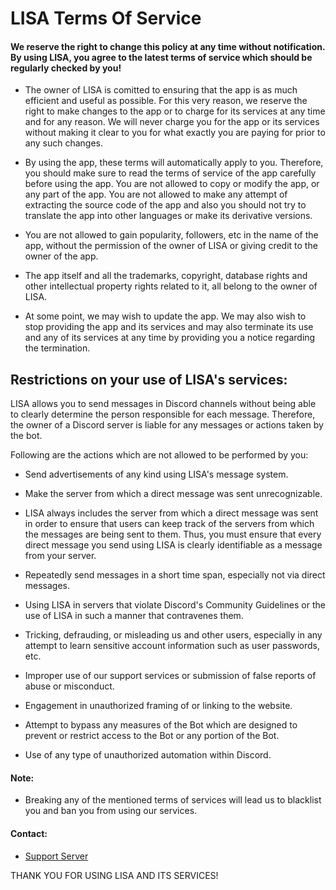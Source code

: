 # LISA Terms Of Service


#### We reserve the right to change this policy at any time without notification. By using LISA, you agree to the latest terms of service which should be regularly checked by you!

* The owner of LISA is comitted to ensuring that the app is as much efficient and useful as possible. For this very reason, we reserve the right to make changes to the app or to charge for its services at any time and for any reason. We will never charge you for the app or its services without making it clear to you for what exactly you are paying for prior to any such changes.

* By using the app, these terms will automatically apply to you. Therefore, you should make sure to read the terms of service of the app carefully before using the app. You are not allowed to copy or modify the app, or any part of the app. You are not allowed to make any attempt of extracting the source code of the app and also you should not try to translate the app into other languages or make its derivative versions.

* You are not allowed to gain popularity, followers, etc in the name of the app, without the permission of the owner of LISA or giving credit to the owner of the app.

* The app itself and all the trademarks, copyright, database rights and other intellectual property rights related to it, all belong to the owner of LISA.

* At some point, we may wish to update the app. We may also wish to stop providing the app and its services and may also terminate its use and any of its services at any time by providing you a notice regarding the termination.

## Restrictions on your use of LISA's services:

LISA allows you to send messages in Discord channels without being able to clearly determine the person responsible for each message. Therefore, the owner of a Discord server is liable for any messages or actions taken by the bot.

Following are the actions which are not allowed to be performed by you:

* Send advertisements of any kind using LISA's message system.

* Make the server from which a direct message was sent unrecognizable.

* LISA always includes the server from which a direct message was sent in order to ensure that users can keep track of the servers from which the messages are being sent to them. Thus, you must ensure that every direct message you send using LISA is clearly identifiable as a message from your server.

* Repeatedly send messages in a short time span, especially not via direct messages.

* Using LISA in servers that violate Discord's Community Guidelines or the use of LISA in such a manner that contravenes them.

* Tricking, defrauding, or misleading us and other users, especially in any attempt to learn sensitive account information such as user passwords, etc.

* Improper use of our support services or submission of false reports of abuse or misconduct.

* Engagement in unauthorized framing of or linking to the website.

* Attempt to bypass any measures of the Bot which are designed to prevent or restrict access to the Bot or any portion of the Bot.

* Use of any type of unauthorized automation within Discord.

#### Note: 

* Breaking any of the mentioned terms of services will lead us to blacklist you and ban you from using our services.

#### Contact: 

* [Support Server](https://discord.gg/KjkHCSAEPU)



THANK YOU FOR USING LISA AND ITS SERVICES!
